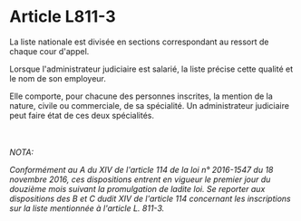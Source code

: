 # Article L811-3

<p>La liste nationale est divisée en sections correspondant au ressort de chaque cour d'appel.</p><p>Lorsque l'administrateur judiciaire est salarié, la liste précise cette qualité et le nom de son employeur.</p><p>Elle comporte, pour chacune des personnes inscrites, la mention de la nature, civile ou commerciale, de sa spécialité. Un administrateur judiciaire peut faire état de ces deux spécialités.</p><br/><br/><i>NOTA:<p>Conformément au A du XIV de l'article 114 de la loi n° 2016-1547 du 18 novembre 2016, ces dispositions entrent en vigueur le premier jour du douzième mois suivant la promulgation de ladite loi. Se reporter aux dispositions des B et C dudit XIV de l'article 114 concernant les inscriptions sur la liste mentionnée à l'article L. 811-3.</p></i>